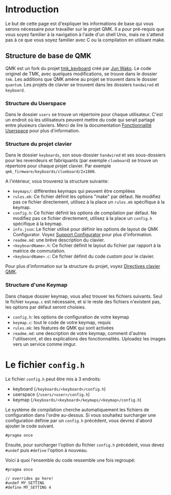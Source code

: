 # Introduction

Le but de cette page est d'expliquer les informations de base qui vous serons nécessaire pour travailler sur le projet QMK. Il a pour pré-requis que vous soyez familier à la navigation à l'aide d'un shell Unix, mais ne s'attend pas à ce que vous soyez familier avec C ou la compilation en utilisant make.

## Structure de base de QMK

QMK est un fork du projet [tmk_keyboard](https://github.com/tmk/tmk_keyboard) créé par [Jun Wako](https://github.com/tmk). Le code originel de TMK, avec quelques modifications, se trouve dans le dossier `tmk`. Les additions que QMK amène au projet se trouvent dans le dossier `quantum`. Les projets de clavier se trouvent dans les dossiers `handwired` et `keyboard`.

### Structure du Userspace

Dans le dossier `users` se trouve un répertoire pour chaque utilisateur. C'est un endroit où les utilisateurs peuvent mettre du code qui serait partagé entre plusieurs claviers. Merci de lire la documentation  [Fonctionnalité Userspace](feature_userspace.md) pour plus d'information.

### Structure du projet clavier

Dans le dossier `keyboards`, son sous-dossier `handwired` et ses sous-dossiers pour les revendeurs et fabriquants (par exemple `clueboard`) se trouve un répertoire pour chaque projet clavier. Par exemple `qmk_firmware/keyboards/clueboard/2x1800`.

A l'intérieur, vous trouverez la structure suivante:

* `keymaps/`: différentes keymaps qui peuvent être compilées
* `rules.mk`: Ce fichier définit les options "make" par défaut. Ne modifiez pas ce fichier directement, utilisez à la place un `rules.mk` spécifique à la keymap.
* `config.h`: Ce fichier définit les options de compilation par défaut. Ne modifiez pas ce fichier directement, utilisez à la place un `config.h` spécifique à la keymap.
* `info.json`: Le fichier utilisé pour définir les options de layout de QMK Configurator. Voyez [Support Configurator](reference_configurator_support.md) pour plus d'information.
* `readme.md`: une brève description du clavier.
* `<keyboardName>.h`: Ce fichier définit le layout du fichier par rapport à la matrice de commutation.
* `<keyboardName>.c`: Ce fichier définit du code custom pour le clavier.

Pour plus d'information sur la structure du projet, voyez [Directives clavier QMK](hardware_keyboard_guidelines.md).

### Structure d'une Keymap

Dans chaque dossier keymap, vous allez trouver les fichiers suivants. Seul le fichier `keymap.c` est nécessaire, et si le reste des fichiers n'existent pas, les options par défaut seront choisies.

* `config.h`: les options de configuration de votre keymap
* `keymap.c`: tout le code de votre keymap, requis
* `rules.mk`: les features de QMK qui sont activées
* `readme.md`: une description de votre keymap, comment d'autres l'utiliseront, et des explications des fonctionnalités. Uploadez les images vers un service comme imgur.

# Le fichier `config.h`

Le fichier `config.h` peut être mis à 3 endroits:

* keyboard (`/keyboards/<keyboard>/config.h`)
* userspace (`/users/<user>/config.h`)
* keymap (`/keyboards/<keyboard>/keymaps/<keymap>/config.h`)

Le système de compilation cherche automatiquement les fichiers de configuration dans l'ordre au-dessus. Si vous souhaitez surcharger une configuration définie par un `config.h` précédent, vous devrez d'abord ajouter le code suivant.

```
#pragma once
```

Ensuite, pour surcharger l'option du fichier `config.h` précédent, vous devez `#undef` puis `#define` l'option à nouveau.

Voici à quoi l'ensemble du code ressemble une fois regroupé:

```
#pragma once

// overrides go here!
#undef MY_SETTING
#define MY_SETTING 4
```
